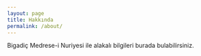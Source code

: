 ```yaml
---
layout: page
title: Hakkında
permalink: /about/
---
```


Bigadiç Medrese-i Nuriyesi ile alakalı bilgileri burada bulabilirsiniz.

